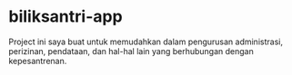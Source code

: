 # biliksantri-app
 Project ini saya buat untuk memudahkan dalam pengurusan administrasi, perizinan, pendataan, dan hal-hal lain yang berhubungan dengan kepesantrenan.
